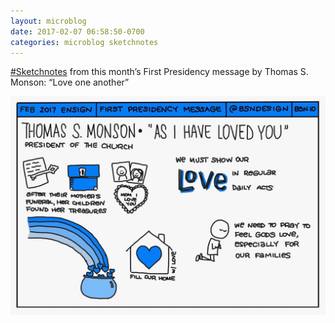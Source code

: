 ```yaml
---
layout: microblog
date: 2017-02-07 06:58:50-0700
categories: microblog sketchnotes
---
```

[#Sketchnotes](/categories/sketchnotes) from this month’s First Presidency message by Thomas S. Monson: “Love one another”

![Love One Another Sketchnote](/images/microblog/201702070658.jpg)
